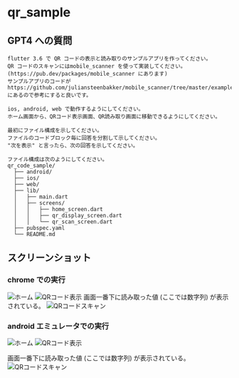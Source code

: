 # qr_sample

## GPT4 への質問

```text
flutter 3.6 で QR コードの表示と読み取りのサンプルアプリを作ってください。
QR コードのスキャンにはmobile_scanner を使って実装してください。
(https://pub.dev/packages/mobile_scanner にあります)
サンプルアプリのコードが
https://github.com/juliansteenbakker/mobile_scanner/tree/master/example
にあるので参考にすると良いです。

ios, android, web で動作するようにしてください。
ホーム画面から、QRコード表示画面、QR読み取り画面に移動できるようにしてください。

最初にファイル構成を示してください。
ファイルのコードブロック毎に回答を分割して示してください。
"次を表示" と言ったら、次の回答を示してください。 

ファイル構成は次のようにしてください。
qr_code_sample/
  ├── android/
  ├── ios/
  ├── web/
  ├── lib/
  │   ├── main.dart
  │   ├── screens/
  │   │   ├── home_screen.dart
  │   │   ├── qr_display_screen.dart
  │   │   └── qr_scan_screen.dart
  ├── pubspec.yaml
  └── README.md 
```

## スクリーンショット

### chrome での実行

![ホーム](./scrennshots/chrome-01.png)
![QRコード表示](./scrennshots/chrome-02.png)
画面一番下に読み取った値 (ここでは数字列) が表示されている。
![QRコードスキャン](./scrennshots/chrome-03.png)

### android エミュレータでの実行

![ホーム](./scrennshots/android-01.png)
![QRコード表示](./scrennshots/android-02.png)

画面一番下に読み取った値 (ここでは数字列) が表示されている。
![QRコードスキャン](./scrennshots/android-03.png)